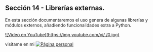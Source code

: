 ## Sección 14 - Librerías externas.

En esta sección documentaremos el uso genera de algunas librerías y módulos externos, añadiendo funcionalidades extra a Python. 

[![Video en YouTube](https://img.youtube.com/vi/    /0.jpg)](https://www.youtube.com/watch?v=  )

visítame en mi 
[![Página personal](https://img.shields.io/badge/-pagina_personal-blue)](https://edwinsaul.com)
 
